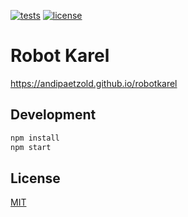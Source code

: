 [![tests](https://github.com/andipaetzold/robotkarel/actions/workflows/push-deploy.yml/badge.svg?branch=main)](https://github.com/andipaetzold/robotkarel/actions/workflows/push-deploy.yml?query=branch%3Amain)
[![license](https://img.shields.io/github/license/andipaetzold/robotkarel)](https://github.com/andipaetzold/robotkarel/blob/main/LICENSE)


# Robot Karel

https://andipaetzold.github.io/robotkarel


## Development

```bash
npm install
npm start
```


## License

[MIT](LICENSE)

